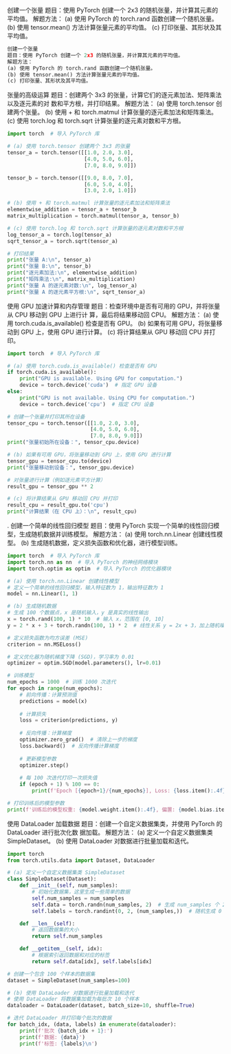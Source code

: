 

创建一个张量
题目：使用 PyTorch 创建一个 2x3 的随机张量，并计算其元素的平均值。
解题方法：
(a) 使用 PyTorch 的 torch.rand 函数创建一个随机张量。
(b) 使用 tensor.mean() 方法计算张量元素的平均值。
(c) 打印张量、其形状及其平均值。

```python
创建一个张量
题目：使用 PyTorch 创建一个 2x3 的随机张量，并计算其元素的平均值。
解题方法：
(a) 使用 PyTorch 的 torch.rand 函数创建一个随机张量。
(b) 使用 tensor.mean() 方法计算张量元素的平均值。
(c) 打印张量、其形状及其平均值。
```

张量的高级运算
题目：创建两个 3x3 的张量，计算它们的逐元素加法、矩阵乘法以及逐元素的对
数和平方根，并打印结果。
解题方法：
(a) 使用 torch.tensor 创建两个张量。
(b) 使用 + 和 torch.matmul 计算张量的逐元素加法和矩阵乘法。
(c) 使用 torch.log 和 torch.sqrt 计算张量的逐元素对数和平方根。

```python
import torch  # 导入 PyTorch 库

# (a) 使用 torch.tensor 创建两个 3x3 的张量
tensor_a = torch.tensor([[1.0, 2.0, 3.0],
                         [4.0, 5.0, 6.0],
                         [7.0, 8.0, 9.0]])

tensor_b = torch.tensor([[9.0, 8.0, 7.0],
                         [6.0, 5.0, 4.0],
                         [3.0, 2.0, 1.0]])

# (b) 使用 + 和 torch.matmul 计算张量的逐元素加法和矩阵乘法
elementwise_addition = tensor_a + tensor_b
matrix_multiplication = torch.matmul(tensor_a, tensor_b)

# (c) 使用 torch.log 和 torch.sqrt 计算张量的逐元素对数和平方根
log_tensor_a = torch.log(tensor_a)
sqrt_tensor_a = torch.sqrt(tensor_a)

# 打印结果
print("张量 A:\n", tensor_a)
print("张量 B:\n", tensor_b)
print("逐元素加法:\n", elementwise_addition)
print("矩阵乘法:\n", matrix_multiplication)
print("张量 A 的逐元素对数:\n", log_tensor_a)
print("张量 A 的逐元素平方根:\n", sqrt_tensor_a)

```

使用 GPU 加速计算和内存管理
题目：检查环境中是否有可用的 GPU，并将张量从 CPU 移动到 GPU 上进行计
算，最后将结果移动回 CPU。
解题方法：
(a) 使用 torch.cuda.is_available() 检查是否有 GPU。
(b) 如果有可用 GPU，将张量移动到 GPU 上，使用 GPU 进行计算。
(c) 将计算结果从 GPU 移动回 CPU 并打印。

```python
import torch  # 导入 PyTorch 库

# (a) 使用 torch.cuda.is_available() 检查是否有 GPU
if torch.cuda.is_available():
    print("GPU is available. Using GPU for computation.")
    device = torch.device('cuda')  # 指定 GPU 设备
else:
    print("GPU is not available. Using CPU for computation.")
    device = torch.device('cpu')  # 指定 CPU 设备

# 创建一个张量并打印其所在设备
tensor_cpu = torch.tensor([[1.0, 2.0, 3.0], 
                           [4.0, 5.0, 6.0], 
                           [7.0, 8.0, 9.0]])
print("张量初始所在设备：", tensor_cpu.device)

# (b) 如果有可用 GPU，将张量移动到 GPU 上，使用 GPU 进行计算
tensor_gpu = tensor_cpu.to(device)
print("张量移动到设备：", tensor_gpu.device)

# 对张量进行计算（例如逐元素平方计算）
result_gpu = tensor_gpu ** 2

# (c) 将计算结果从 GPU 移动回 CPU 并打印
result_cpu = result_gpu.to('cpu')
print("计算结果（在 CPU 上）：\n", result_cpu)

```

. 创建一个简单的线性回归模型
题目：使用 PyTorch 实现一个简单的线性回归模型，生成随机数据并训练模型。
解题方法：
(a) 使用 torch.nn.Linear 创建线性模型。
(b) 生成随机数据，定义损失函数和优化器，进行模型训练。

```python
import torch  # 导入 PyTorch 库
import torch.nn as nn  # 导入 PyTorch 的神经网络模块
import torch.optim as optim  # 导入 PyTorch 的优化器模块

# (a) 使用 torch.nn.Linear 创建线性模型
# 定义一个简单的线性回归模型，输入特征数为 1，输出特征数为 1
model = nn.Linear(1, 1)

# (b) 生成随机数据
# 生成 100 个数据点，x 是随机输入，y 是真实的线性输出
x = torch.rand(100, 1) * 10  # 输入 x，范围在 [0, 10]
y = 2 * x + 3 + torch.randn(100, 1) * 2  # 线性关系 y = 2x + 3，加上随机噪声

# 定义损失函数为均方误差 (MSE)
criterion = nn.MSELoss()

# 定义优化器为随机梯度下降 (SGD)，学习率为 0.01
optimizer = optim.SGD(model.parameters(), lr=0.01)

# 训练模型
num_epochs = 1000  # 训练 1000 次迭代
for epoch in range(num_epochs):
    # 前向传播：计算预测值
    predictions = model(x)
    
    # 计算损失
    loss = criterion(predictions, y)
    
    # 反向传播：计算梯度
    optimizer.zero_grad()  # 清除上一步的梯度
    loss.backward()  # 反向传播计算梯度
    
    # 更新模型参数
    optimizer.step()
    
    # 每 100 次迭代打印一次损失值
    if (epoch + 1) % 100 == 0:
        print(f'Epoch [{epoch+1}/{num_epochs}], Loss: {loss.item():.4f}')

# 打印训练后的模型参数
print(f'训练后的模型权重: {model.weight.item():.4f}, 偏置: {model.bias.item():.4f}')

```



使用 DataLoader 加载数据
题目：创建一个自定义数据集类，并使用 PyTorch 的 DataLoader 进行批次化数
据加载。
解题方法：
(a) 定义一个自定义数据集类 SimpleDataset。
(b) 使用 DataLoader 对数据进行批量加载和迭代。

```python
import torch
from torch.utils.data import Dataset, DataLoader

# (a) 定义一个自定义数据集类 SimpleDataset
class SimpleDataset(Dataset):
    def __init__(self, num_samples):
        # 初始化数据集，这里生成一些简单的数据
        self.num_samples = num_samples
        self.data = torch.randn(num_samples, 2)  # 生成 num_samples 个 2 维样本数据
        self.labels = torch.randint(0, 2, (num_samples,))  # 随机生成 0 和 1 两种类别标签

    def __len__(self):
        # 返回数据集的大小
        return self.num_samples

    def __getitem__(self, idx):
        # 根据索引返回数据和对应的标签
        return self.data[idx], self.labels[idx]

# 创建一个包含 100 个样本的数据集
dataset = SimpleDataset(num_samples=100)

# (b) 使用 DataLoader 对数据进行批量加载和迭代
# 使用 DataLoader 将数据集加载为每批次 10 个样本
dataloader = DataLoader(dataset, batch_size=10, shuffle=True)

# 迭代 DataLoader 并打印每个批次的数据
for batch_idx, (data, labels) in enumerate(dataloader):
    print(f'批次 {batch_idx + 1}:')
    print(f'数据: {data}')
    print(f'标签: {labels}\n')

```


